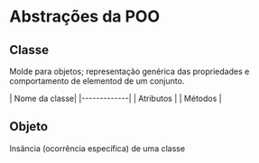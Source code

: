 # Abstrações da POO

## Classe 
<p>Molde para objetos; representação genérica das propriedades e comportamento de elementod de um conjunto.</p>
| Nome da classe| 
|-------------|
| Atributos   |
| Métodos     |


## Objeto
<p>Insância (ocorrência específica) de uma classe</p>
